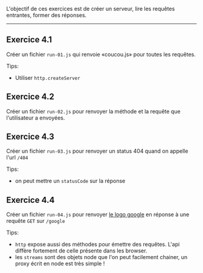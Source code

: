 L'objectif de ces exercices est de créer un serveur, lire les requêtes entrantes, former des réponses.

---

## Exercice 4.1

Créer un fichier `run-01.js` qui renvoie «coucou.js» pour toutes les requêtes.

Tips:

- Utiliser `http.createServer`

## Exercice 4.2

Créer un fichier `run-02.js` pour renvoyer la méthode et la requête que l'utilisateur a envoyées.

## Exercice 4.3

Créer un fichier `run-03.js` pour renvoyer un status 404 quand on appelle l'url `/404`

Tips:

- on peut mettre un `statusCode` sur la réponse

## Exercice 4.4

Créer un fichier `run-04.js` pour renvoyer [le logo google](https://www.google.fr/images/branding/googlelogo/2x/googlelogo_color_272x92dp.png) en réponse à une requête `GET` sur `/google`

Tips:

- `http` expose aussi des méthodes pour émettre des requêtes. L'api diffère fortement de celle présente dans les browser.
- les `streams` sont des objets node que l'on peut facilement chainer, un proxy écrit en node est très simple !
